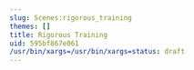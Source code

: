 ```yaml
---
slug: Scenes:rigorous_training
themes: []
title: Rigorous Training
uid: 595bf867e061
/usr/bin/xargs=/usr/bin/xargs=status: draft
---
```

